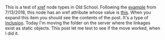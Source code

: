 This is a test of <a href="http://scripting.com/2018/07/13/140009.html">xref</a> node types in Old School. Following the <a href="https://github.com/scripting/Scripting-News/blob/master/blog/days/2018/07/13.json">example</a> from 7/13/2018, this node has an xref attribute whose value is <a href="http://scripting.com/2020/02/02.html#a223229">this</a>. When you expand this item you should see the contents of the post. It's a type of <a href="https://duckduckgo.com/?q=site%3Ascripting.com+inclusion&t=h_&ia=web">inclusion</a>. Today I'm moving the folder on the server where the linkages exist as static objects. This post let me test to see if the move worked, when I did it.  
